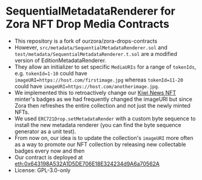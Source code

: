# SequentialMetadataRenderer for Zora NFT Drop Media Contracts

- This repository is a fork of ourzora/zora-drops-contracts
- However, `src/metadata/SequentialMetadataRenderer.sol` and
  `test/metadata/SequentialMetadataRenderer.t.sol` are a modified version of
  EditionMetadataRenderer.
- They allow an initializer to set specific `MediaURIs` for a range of
  `tokenIds`, e.g. `tokenId=1-10` could have
  `imageURI=https://host.com/firstimage.jpg` whereas `tokenId=11-20` could have
  `imageURI=https://host.com/anotherimage.jpg`.
- We implemented this to retroactively change our [Kiwi News
  NFT](https://zora.co/collect/eth:0xebb15487787cbf8ae2ffe1a6cca5a50e63003786)
  minter's badges as we had frequently changed the imageURI but since Zora then
  refreshes the entire collection and not just the newly minted NFTs.
- We used `ERC721Drop.setMetadataRender` with a custom byte sequence to install
  the new metadata renderer (you can find the byte sequence generator as a unit
  test).
- From now on, our idea is to update the collection's `imageURI` more often as
  a way to promote our NFT collection by releasing new collectable badges every
  now and then
- Our contract is deployed at
  [eth:0x643198A532A1D5DE706E18E324234d9A6a70562A](https://etherscan.io/address/0x643198A532A1D5DE706E18E324234d9A6a70562A#code)
- License: GPL-3.0-only

